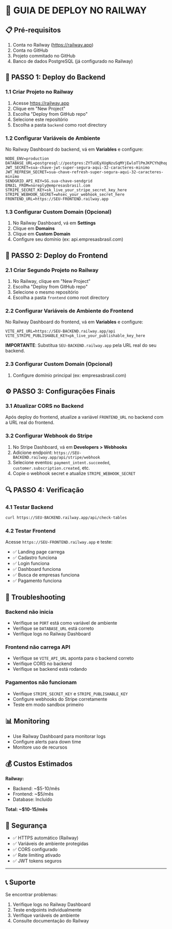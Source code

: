 # 🚀 GUIA DE DEPLOY NO RAILWAY

## 📋 Pré-requisitos

1. Conta no Railway (https://railway.app)
2. Conta no GitHub
3. Projeto commitado no GitHub
4. Banco de dados PostgreSQL (já configurado no Railway)

## 🔧 PASSO 1: Deploy do Backend

### 1.1 Criar Projeto no Railway
1. Acesse https://railway.app
2. Clique em "New Project"
3. Escolha "Deploy from GitHub repo"
4. Selecione este repositório
5. Escolha a pasta `backend` como root directory

### 1.2 Configurar Variáveis de Ambiente

No Railway Dashboard do backend, vá em **Variables** e configure:

```env
NODE_ENV=production
DATABASE_URL=postgresql://postgres:ZYTuUEyXUgNzuSqMYjEwloTlPmJKPCYh@hopper.proxy.rlwy.net:20520/railway
JWT_SECRET=sua-chave-jwt-super-segura-aqui-32-caracteres-minimo
JWT_REFRESH_SECRET=sua-chave-refresh-super-segura-aqui-32-caracteres-minimo
SENDGRID_API_KEY=SG.sua-chave-sendgrid
EMAIL_FROM=noreply@empresasbrasil.com
STRIPE_SECRET_KEY=sk_live_your_stripe_secret_key_here
STRIPE_WEBHOOK_SECRET=whsec_your_webhook_secret_here
FRONTEND_URL=https://SEU-FRONTEND.railway.app
```

### 1.3 Configurar Custom Domain (Opcional)
1. No Railway Dashboard, vá em **Settings**
2. Clique em **Domains**  
3. Clique em **Custom Domain**
4. Configure seu domínio (ex: api.empresasbrasil.com)

## 🎨 PASSO 2: Deploy do Frontend

### 2.1 Criar Segundo Projeto no Railway
1. No Railway, clique em "New Project"
2. Escolha "Deploy from GitHub repo"
3. Selecione o mesmo repositório
4. Escolha a pasta `frontend` como root directory

### 2.2 Configurar Variáveis de Ambiente do Frontend

No Railway Dashboard do frontend, vá em **Variables** e configure:

```env
VITE_API_URL=https://SEU-BACKEND.railway.app/api
VITE_STRIPE_PUBLISHABLE_KEY=pk_live_your_publishable_key_here
```

**IMPORTANTE**: Substitua `SEU-BACKEND.railway.app` pela URL real do seu backend.

### 2.3 Configurar Custom Domain (Opcional)
1. Configure domínio principal (ex: empresasbrasil.com)

## ⚙️ PASSO 3: Configurações Finais

### 3.1 Atualizar CORS no Backend
Após deploy do frontend, atualize a variável `FRONTEND_URL` no backend com a URL real do frontend.

### 3.2 Configurar Webhook do Stripe
1. No Stripe Dashboard, vá em **Developers > Webhooks**
2. Adicione endpoint: `https://SEU-BACKEND.railway.app/api/stripe/webhook`
3. Selecione eventos: `payment_intent.succeeded`, `customer.subscription.created`, etc.
4. Copie o webhook secret e atualize `STRIPE_WEBHOOK_SECRET`

## 🔍 PASSO 4: Verificação

### 4.1 Testar Backend
```bash
curl https://SEU-BACKEND.railway.app/api/check-tables
```

### 4.2 Testar Frontend  
Acesse `https://SEU-FRONTEND.railway.app` e teste:
- ✅ Landing page carrega
- ✅ Cadastro funciona
- ✅ Login funciona  
- ✅ Dashboard funciona
- ✅ Busca de empresas funciona
- ✅ Pagamento funciona

## 🚨 Troubleshooting

### Backend não inicia
- Verifique se `PORT` está como variável de ambiente
- Verifique se `DATABASE_URL` está correto
- Verifique logs no Railway Dashboard

### Frontend não carrega API
- Verifique se `VITE_API_URL` aponta para o backend correto
- Verifique CORS no backend
- Verifique se backend está rodando

### Pagamentos não funcionam
- Verifique `STRIPE_SECRET_KEY` e `STRIPE_PUBLISHABLE_KEY`
- Configure webhooks do Stripe corretamente
- Teste em modo sandbox primeiro

## 📊 Monitoring

- Use Railway Dashboard para monitorar logs
- Configure alerts para down time
- Monitore uso de recursos

## 💰 Custos Estimados

**Railway:**
- Backend: ~$5-10/mês
- Frontend: ~$5/mês  
- Database: Incluído

**Total: ~$10-15/mês**

## 🔐 Segurança

- ✅ HTTPS automático (Railway)
- ✅ Variáveis de ambiente protegidas
- ✅ CORS configurado
- ✅ Rate limiting ativado
- ✅ JWT tokens seguros

---

## 📞 Suporte

Se encontrar problemas:
1. Verifique logs no Railway Dashboard
2. Teste endpoints individualmente
3. Verifique variáveis de ambiente
4. Consulte documentação do Railway